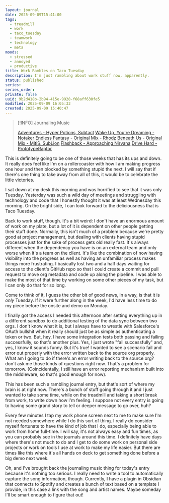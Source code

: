 ```yaml
---
layout: journal
date: 2025-09-09T15:41:00
tags:
  - treadmill
  - work
  - taco_tuesday
  - teamwork
  - technology
  - meta
moods:
  - stressed
  - annoyed
  - productive
title: Work Rambles on Taco Tuesday
description: I'm just rambling about work stuff now, apparently.
status: published
series:
series_order:
private: false
uuid: 9b2d418b-2b94-415e-9928-f68aff630fe5
modified: 2025-09-09 16:05:33
created: 2025-09-09 15:40:47
---
```

> [!INFO] Journaling Music
>
> [Adventures - Hyper Potions, Subtact](https://open.spotify.com/track/7of5vqDVelR7W0GVohpnk5)
> [Wake Up, You're Dreaming - Notaker](https://open.spotify.com/track/6IilOt8IAEuoy8yMpUVrzG)
> [Endless Fantasy - Original Mix - Rhodz](https://open.spotify.com/track/4E9xaRWvHJGmhv7H0oGIgr)
> [Beneath Us - Original Mix - MitiS, SubLion](https://open.spotify.com/track/0Yv8KzstdxkSG9IZir4fnm)
> [Flashback - Approaching Nirvana](https://open.spotify.com/track/60vkNlkIz0TlqpHXbADmst)
> [Drive Hard - PrototypeRaptor](https://open.spotify.com/track/7qBQiFm4vm633vO4XbXQKC)

This is definitely going to be one of those weeks that has its ups and down.  It really does feel like I'm on a rollercoaster with how I am making progress one hour and then blocked by something stupid the next.  I will say that if there's one thing to take away from all of this, it would be to celebrate the little victories.

I sat down at my desk this morning and was horrified to see that it was only Tuesday.  Yesterday was such a wild day of meetings and struggling with technology and code that I honestly thought it was at least Wednesday this morning.  On the bright side, I can look forward to the deliciousness that is Taco Tuesday.

Back to work stuff, though.  It's a bit weird: I don't have an enormous amount of work on my plate, but a lot of it is dependent on other people getting their stuff done.  Normally, this isn't much of a problem because we're pretty good at project management, but dealing with clients having stupid processes just for the sake of process gets old really fast.  It's always different when the dependency you have is on an external team and only worse when it's a team on the client.  It's like the combination of now having visibility into the progress as well as having an unfamiliar process makes things more frustrating.  I basically lost two and a half days waiting for access to the client's GitHub repo so that I could create a commit and pull request to move org metadata and code up along the pipeline.  I was able to make the most of that time by working on some other pieces of my task, but I can only do that for so long.

Come to think of it, I guess the other bit of good news, in a way, is that it is *only* Tuesday.  If it were further along in the week, I'd have less time to do my piece before the onsite and demo on Monday.

I finally got the access I needed this afternoon after setting everything up in a different sandbox to do additional testing of the data sync between two orgs.  I don't know what it is, but I always have to wrestle with Salesforce's OAuth bullshit when it really should just be as simple as authenticating a token or two.  But, hey, I have some integration tests both passing and failing successfully, so that's another plus.  Yes, I just wrote "fail successfully" and, yes, I know it sounds funny.  But it's true!  I wanted to see a scenario fail and error out properly with the error written back to the source org properly.  What am I going to do if there's an error writing back to the source org? don't ask me those kinds of questions right now.  That's a problem for tomorrow.  (Coincidentally, I still have an error reporting mechanism built into the middleware, so that's good enough for now).

This has been such a rambling journal entry, but that's sort of where my brain is at right now.  There's a bunch of stuff going through it and I just wanted to take some time, while on the treadmill and taking a short break from work, to write down how I'm feeling.  I suppose not every entry is going to having some grand story to tell or deeper message to go over, huh?

Every few minutes I tap my work phone screen next to me to make sure I'm not needed somewhere while I do this sort of thing.  I really do consider myself fortunate to have the kind of job that I do, especially being able to work from home full-time.  I will say, it's not always easy and fun times, as you can probably see in the journals around this time.  I definitely have days where there's not much to do and I get to do some work on personal side projects or work on tools I use at work to make my life easier.  But there are times like this where it's all hands on deck to get something done before a big demo next week.

Oh, and I've brought back the journaling music thing for today's entry because it's nothing too serious.  I really need to write a tool to automatically capture the song information, though.  Currently, I have a plugin in Obsidian that connects to Spotify and creates a bunch of text based on a template I provide, in this case a link with the song and artist names.  Maybe someday I'll be smart enough to figure that out!